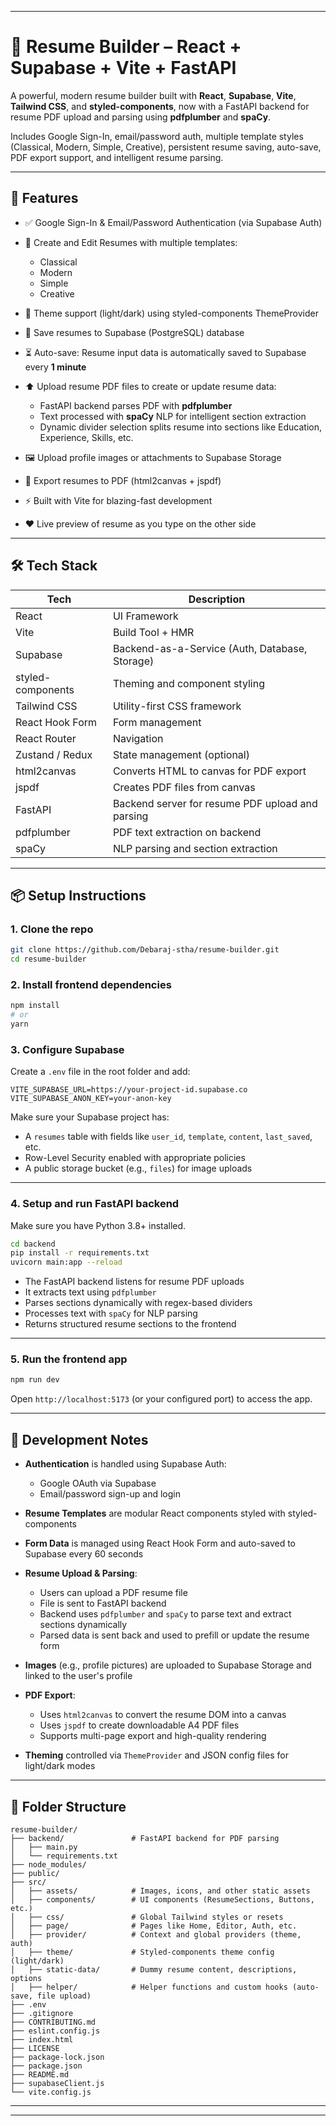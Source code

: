 
---

# 🧾 Resume Builder – React + Supabase + Vite + FastAPI

A powerful, modern resume builder built with **React**, **Supabase**, **Vite**, **Tailwind CSS**, and **styled-components**, now with a FastAPI backend for resume PDF upload and parsing using **pdfplumber** and **spaCy**.

Includes Google Sign-In, email/password auth, multiple template styles (Classical, Modern, Simple, Creative), persistent resume saving, auto-save, PDF export support, and intelligent resume parsing.

---

## 🚀 Features

* ✅ Google Sign-In & Email/Password Authentication (via Supabase Auth)
* 📝 Create and Edit Resumes with multiple templates:

  * Classical
  * Modern
  * Simple
  * Creative
* 🎨 Theme support (light/dark) using styled-components ThemeProvider
* 💾 Save resumes to Supabase (PostgreSQL) database
* ⏳ Auto-save: Resume input data is automatically saved to Supabase every **1 minute**
* ⬆️ Upload resume PDF files to create or update resume data:

  * FastAPI backend parses PDF with **pdfplumber**
  * Text processed with **spaCy** NLP for intelligent section extraction
  * Dynamic divider selection splits resume into sections like Education, Experience, Skills, etc.
* 🖼️ Upload profile images or attachments to Supabase Storage
* 📄 Export resumes to PDF (html2canvas + jspdf)
* ⚡ Built with Vite for blazing-fast development
* ❤️ Live preview of resume as you type on the other side

---

## 🛠 Tech Stack

| Tech              | Description                                      |
| ----------------- | ------------------------------------------------ |
| React             | UI Framework                                     |
| Vite              | Build Tool + HMR                                 |
| Supabase          | Backend-as-a-Service (Auth, Database, Storage)   |
| styled-components | Theming and component styling                    |
| Tailwind CSS      | Utility-first CSS framework                      |
| React Hook Form   | Form management                                  |
| React Router      | Navigation                                       |
| Zustand / Redux   | State management (optional)                      |
| html2canvas       | Converts HTML to canvas for PDF export           |
| jspdf             | Creates PDF files from canvas                    |
| FastAPI           | Backend server for resume PDF upload and parsing |
| pdfplumber        | PDF text extraction on backend                   |
| spaCy             | NLP parsing and section extraction               |

---

## 📦 Setup Instructions

### 1. Clone the repo

```bash
git clone https://github.com/Debaraj-stha/resume-builder.git
cd resume-builder
```

### 2. Install frontend dependencies

```bash
npm install
# or
yarn
```

### 3. Configure Supabase

Create a `.env` file in the root folder and add:

```
VITE_SUPABASE_URL=https://your-project-id.supabase.co
VITE_SUPABASE_ANON_KEY=your-anon-key
```

Make sure your Supabase project has:

* A `resumes` table with fields like `user_id`, `template`, `content`, `last_saved`, etc.
* Row-Level Security enabled with appropriate policies
* A public storage bucket (e.g., `files`) for image uploads

---

### 4. Setup and run FastAPI backend

Make sure you have Python 3.8+ installed.

```bash
cd backend
pip install -r requirements.txt
uvicorn main:app --reload
```

* The FastAPI backend listens for resume PDF uploads
* It extracts text using `pdfplumber`
* Parses sections dynamically with regex-based dividers
* Processes text with `spaCy` for NLP parsing
* Returns structured resume sections to the frontend

---

### 5. Run the frontend app

```bash
npm run dev
```

Open `http://localhost:5173` (or your configured port) to access the app.

---

## 🧪 Development Notes

* **Authentication** is handled using Supabase Auth:

  * Google OAuth via Supabase
  * Email/password sign-up and login

* **Resume Templates** are modular React components styled with styled-components

* **Form Data** is managed using React Hook Form and auto-saved to Supabase every 60 seconds

* **Resume Upload & Parsing**:

  * Users can upload a PDF resume file
  * File is sent to FastAPI backend
  * Backend uses `pdfplumber` and `spaCy` to parse text and extract sections dynamically
  * Parsed data is sent back and used to prefill or update the resume form

* **Images** (e.g., profile pictures) are uploaded to Supabase Storage and linked to the user's profile

* **PDF Export**:

  * Uses `html2canvas` to convert the resume DOM into a canvas
  * Uses `jspdf` to create downloadable A4 PDF files
  * Supports multi-page export and high-quality rendering

* **Theming** controlled via `ThemeProvider` and JSON config files for light/dark modes

---

## 📁 Folder Structure

```
resume-builder/
├── backend/               # FastAPI backend for PDF parsing
│   ├── main.py
│   └── requirements.txt
├── node_modules/
├── public/
├── src/
│   ├── assets/            # Images, icons, and other static assets
│   ├── components/        # UI components (ResumeSections, Buttons, etc.)
│   ├── css/               # Global Tailwind styles or resets
│   ├── page/              # Pages like Home, Editor, Auth, etc.
│   ├── provider/          # Context and global providers (theme, auth)
│   ├── theme/             # Styled-components theme config (light/dark)
│   ├── static-data/       # Dummy resume content, descriptions, options
│   ├── helper/            # Helper functions and custom hooks (auto-save, file upload)
├── .env
├── .gitignore
├── CONTRIBUTING.md
├── eslint.config.js
├── index.html
├── LICENSE
├── package-lock.json
├── package.json
├── README.md
├── supabaseClient.js
└── vite.config.js
```

---

---
